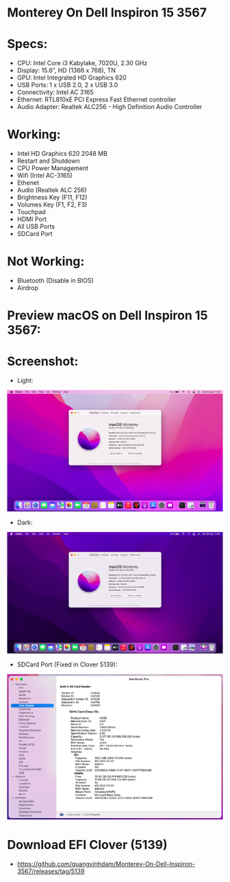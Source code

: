 # Monterey On Dell Inspiron 15 3567

# Specs:
- CPU:	Intel Core i3 Kabylake, 7020U, 2.30 GHz
- Display: 15.6”, HD (1366 x 768), TN
- GPU: Intel Integrated HD Graphics 620
- USB Ports:	1 x USB 2.0, 2 x USB 3.0
- Connectivity: Intel AC 3165
- Ethernet: RTL810xE PCI Express Fast Ethernet controller
- Audio Adapter: Realtek ALC256 - High Definition Audio Controller

# Working:
- Intel HD Graphics 620 2048 MB
- Restart and Shutdown
- CPU Power Management
- Wifi (Intel AC-3165)
- Ethenet 
- Audio (Realtek ALC 256)
- Brightness Key (F11, F12)
- Volumes Key (F1, F2, F3)
- Touchpad
- HDMI Port
- All USB Ports
- SDCard Port

# Not Working:
- Bluetooth (Disable in BIOS)
- Airdrop

# Preview macOS on Dell Inspiron 15 3567:


# Screenshot:
- Light:

![Light](./Images/Light.png)

- Dark:

![Dark](./Images/Dark.png)

- SDCard Port (Fixed in Clover 5139):

![SDCard](./Images/SDCard.png)

# Download EFI Clover (5139)
- https://github.com/quangvinhdam/Monterey-On-Dell-Inspiron-3567/releases/tag/5139
